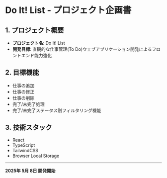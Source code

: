 # Do It! List - プロジェクト企画書

## 1. プロジェクト概要

- **プロジェクト名**: Do It! List
- **開発目標**: 直観的な仕事管理(To Do)ウェブアプリケーション開発によるフロントエンド能力強化

## 2. 目標機能

- 仕事の追加
- 仕事の修正
- 仕事の削除
- 完了/未完了処理
- 完了/未完了ステータス別フィルタリング機能

## 3. 技術スタック

- React
- TypeScript
- TailwindCSS
- Browser Local Storage

---

**2025年 5月 8日 開発開始**
